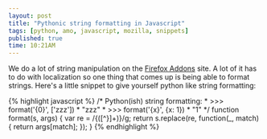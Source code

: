 ```yaml
---
layout: post
title: "Pythonic string formatting in Javascript"
tags: [python, amo, javascript, mozilla, snippets]
published: true
time: 10:21AM
---
```

[a]: https://addons.mozilla.org/

We do a lot of string manipulation on the [Firefox Addons][a] site.  A lot of
it has to do with localization so one thing that comes up is being able to
format strings.  Here's a little snippet to give yourself python like string
formatting:

{% highlight javascript %}
    /* Python(ish) string formatting:
     * >>> format('{0}', ['zzz'])
     * "zzz"
     * >>> format('{x}', {x: 1})
     * "1"
     */
    function format(s, args) {
        var re = /\{([^}]+)\}/g;
        return s.replace(re, function(_, match){ return args[match]; });
    }
{% endhighlight %}
